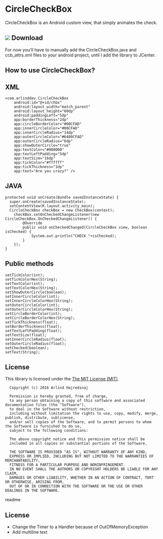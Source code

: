 # CircleCheckBox
CircleCheckBox is an Android custom view, that simply animates the check.

![](https://media.giphy.com/media/xT0BKuTknR59TZEQjC/giphy.gif)
Download
--------
For now you'll have to manually add the CircleCheckBox.java and ccb_attrs.xml files to your android project, until I add the library to JCenter.

How to use CircleCheckBox?
--------

XML
--------
```
<com.arlinddev.CircleCheckBox
    android:id="@+id/chbx"
    android:layout_width="match_parent"
    android:layout_height="60dp"
    android:paddingLeft="5dp"
    app:borderThickness="2dp"
    app:circleBorderColor="#00CFAD"
    app:innerCircleColor="#00CFAD"
    app:innerCircleRadius="14dp"
    app:outerCircleColor="#6400CFAD"
    app:outerCircleRadius="6dp"
    app:showOuterCircle="true"
    app:textColor="#000000"
    app:textLeftPadding="5dp"
    app:textSize="16dp"
    app:tickColor="#ffffff"
    app:tickThickness="1dp"
    app:text="Are you crazy?" />
```
JAVA
--------
```
protected void onCreate(Bundle savedInstanceState) {
  super.onCreate(savedInstanceState);
  setContentView(R.layout.activity_main);
  CircleCheckBox checkBox = new CheckBox(context);
	checkBox.setOnCheckedChangeListener(new CircleCheckBox.OnCheckedChangeListener() {
	    @Override
	    public void onCheckedChanged(CircleCheckBox view, boolean isChecked) {
	        System.out.println("CHECK "+isChecked);
	    }
	});
} 
```
Public methods
--------
```
setTickColor(int);
setTickColorHex(String);
setTextColor(int);
setTextColorHex(String);
setShowOuterCircle(boolean);
setInnerCircleColor(int);
setInnerCircleColorHex(String);
setOuterCircleColor(int);
setOuterCircleColorHex(String);
setCircleBorderColor(int);
setCircleBorderColorHex(String);
setTickThickness(float);
setBorderThickness(float);
setTextLeftPadding(float);
setTextSize(float);
setInnerCircleRadius(float);
setOuterCircleRadius(float);
setChecked(boolean);
setText(String);
```
License
--------
This library is licensed under the [The MIT License (MIT)](https://opensource.org/licenses/MIT).
```
  Copyright (c) 2016 Arlind Hajredinaj

  Permission is hereby granted, free of charge,
  to any person obtaining a copy of this software and associated documentation files (the "Software"),
  to deal in the Software without restriction,
  including without limitation the rights to use, copy, modify, merge, publish, distribute, sublicense,
  and/or sell copies of the Software, and to permit persons to whom the Software is furnished to do so,
  subject to the following conditions:

  The above copyright notice and this permission notice shall be
  included in all copies or substantial portions of the Software.

  THE SOFTWARE IS PROVIDED "AS IS", WITHOUT WARRANTY OF ANY KIND,
  EXPRESS OR IMPLIED, INCLUDING BUT NOT LIMITED TO THE WARRANTIES OF MERCHANTABILITY,
  FITNESS FOR A PARTICULAR PURPOSE AND NONINFRINGEMENT.
  IN NO EVENT SHALL THE AUTHORS OR COPYRIGHT HOLDERS BE LIABLE FOR ANY CLAIM,
  DAMAGES OR OTHER LIABILITY, WHETHER IN AN ACTION OF CONTRACT, TORT OR OTHERWISE, ARISING FROM,
  OUT OF OR IN CONNECTION WITH THE SOFTWARE OR THE USE OR OTHER DEALINGS IN THE SOFTWARE.
```
  <tabTrigger>readme</tabTrigger>
  
  License
--------
- Change the Timer to a Handler because of OutOfMemoryException
- Add multiline text
